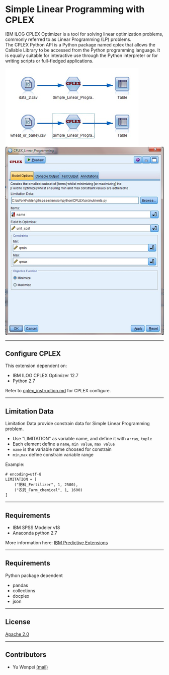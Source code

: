 # Simple Linear Programming with CPLEX

IBM ILOG CPLEX Optimizer is a tool for solving linear optimization problems, commonly referred to as Linear Programming (LP) problems.  
The CPLEX Python API is a Python package named cplex that allows the Callable Library to be accessed from the Python programming language. It is equally suitable for interactive use through the Python interpreter or for writing scripts or full-fledged applications.  

![stream](./screenshot/stream.jpg)
![node](./screenshot/node.jpg)

---
## Configure CPLEX
This extension dependent on:
 - IBM ILOG CPLEX Optimizer 12.7
 - Python 2.7

Refer to [cplex_instruction.md](cplex_instruction.md) for CPLEX configure.

---
## Limitation Data
Limitation Data provide constrain data for Simple Linear Programming problem.

- Use "LIMITATION" as variable name, and define it with `array`, `tuple`
- Each element define a `name`, `min value`, `max value`
- `name` is the variable name choosed for constrain
- `min`,`max` define constrain variable range

Example:
```
# encoding=utf-8
LIMITATION = [
    ("肥料_Fertilizer", 1, 2500),
    ("农药_Farm_chemical", 1, 1600)
]
```

---
## Requirements

- IBM SPSS Modeler v18
- Anaconda python 2.7

More information here: [IBM Predictive Extensions][2]

---
## Requirements
Python package dependent
- pandas
- collections
- docplex
- json
---
## License

[Apache 2.0][1]

---
## Contributors
- Yu Wenpei [(mail)](yuwenp@cn.ibm.com)

[1]:http://www.apache.org/licenses/LICENSE-2.0.html
[2]:https://developer.ibm.com/predictiveanalytics/downloads/#tab2